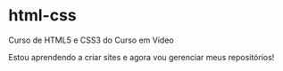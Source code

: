 # html-css
 Curso de HTML5 e CSS3 do Curso em Vídeo

 Estou aprendendo a criar sites e agora vou gerenciar meus repositórios!

 <a href= "https://joao-lucas12.github.io/html-css/desafios/d010/bugdroid.html">
